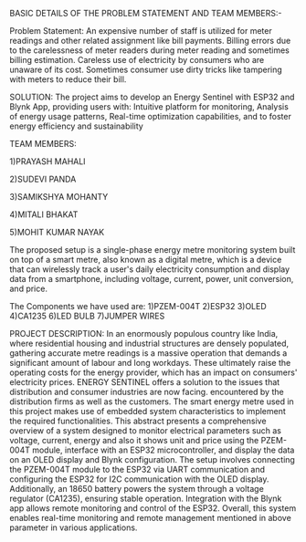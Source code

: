 BASIC DETAILS OF THE PROBLEM STATEMENT AND TEAM MEMBERS:-

Problem Statement: An expensive number of staff is utilized for meter readings and other related assignment like bill payments.
Billing errors due to the carelessness of meter readers during meter reading and sometimes billing estimation. Careless use of electricity by consumers who are unaware of its cost. 
Sometimes consumer use dirty tricks like tampering with meters to reduce their bill.

SOLUTION: The project aims to develop an Energy Sentinel with ESP32 and Blynk App, providing users with:
Intuitive platform for monitoring,
Analysis of energy usage patterns,
Real-time optimization capabilities,
 and to foster energy efficiency and sustainability

TEAM MEMBERS:

1)PRAYASH MAHALI
        
2)SUDEVI PANDA 
        
 3)SAMIKSHYA MOHANTY 
        
4)MITALI BHAKAT
        
5)MOHIT KUMAR NAYAK 

The proposed setup is a single-phase energy metre monitoring system built on top of a smart metre, also known as a digital metre, which is a device that can wirelessly track a user's daily electricity consumption and display data from a smartphone, including voltage, current, power, unit conversion, and price.

The Components we have used are:
1)PZEM-004T
2)ESP32 
3)OLED
4)CA1235
6)LED BULB 
7)JUMPER WIRES 

PROJECT DESCRIPTION: In an enormously populous country like India, where residential housing and industrial structures are densely populated, gathering accurate metre readings is a massive operation that demands a significant amount of labour and long workdays. These ultimately raise the operating costs for the energy provider, which has an impact on consumers' electricity prices.
ENERGY SENTINEL  offers a solution to the issues that distribution and consumer industries are now facing. encountered by the distribution firms as well as the customers. The smart energy metre used in this project makes use of embedded system characteristics to implement the required functionalities. 
This abstract presents a comprehensive overview of a system designed to monitor electrical parameters such as voltage, current, energy and also it shows unit and price using the PZEM-004T module, interface with an ESP32 microcontroller, and display the data on an OLED display and Blynk configuration.
The setup involves connecting the PZEM-004T module to the ESP32 via UART communication and configuring the ESP32 for I2C communication with the OLED display. 
Additionally, an 18650 battery powers the system through a voltage regulator (CA1235), ensuring stable operation. Integration with the Blynk app allows remote monitoring and control of the ESP32.
Overall, this system enables real-time monitoring and remote management mentioned in above parameter in various applications.



